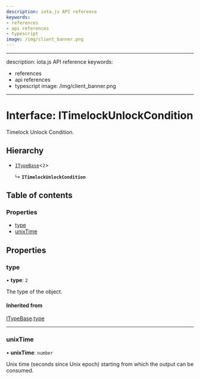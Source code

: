 ```yaml
---
description: iota.js API reference
keywords:
- references
- api references
- typescript
image: /img/client_banner.png
---
```

---
description: iota.js API reference
keywords:
- references
- api references
- typescript
image: /img/client_banner.png
---
# Interface: ITimelockUnlockCondition

Timelock Unlock Condition.

## Hierarchy

- [`ITypeBase`](ITypeBase.md)<``2``\>

  ↳ **`ITimelockUnlockCondition`**

## Table of contents

### Properties

- [type](ITimelockUnlockCondition.md#type)
- [unixTime](ITimelockUnlockCondition.md#unixtime)

## Properties

### type

• **type**: ``2``

The type of the object.

#### Inherited from

[ITypeBase](ITypeBase.md).[type](ITypeBase.md#type)

___

### unixTime

• **unixTime**: `number`

Unix time (seconds since Unix epoch) starting from which the output can be consumed.
